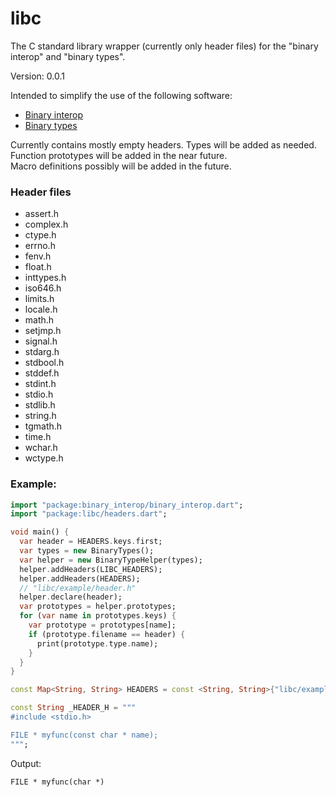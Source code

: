 libc
=====

The C standard library wrapper (currently only header files) for the "binary interop" and "binary types".

Version: 0.0.1

Intended to simplify the use of the following software:

- [Binary interop](https://pub.dartlang.org/packages/binary_interop)
- [Binary types](https://pub.dartlang.org/packages/binary_types) 

Currently contains mostly empty headers. Types will be added as needed.  
Function prototypes will be added in the near future.  
Macro definitions possibly will be added in the future.

### Header files

- assert.h
- complex.h
- ctype.h
- errno.h
- fenv.h
- float.h
- inttypes.h
- iso646.h
- limits.h
- locale.h
- math.h
- setjmp.h
- signal.h
- stdarg.h
- stdbool.h
- stddef.h
- stdint.h
- stdio.h
- stdlib.h
- string.h
- tgmath.h
- time.h
- wchar.h
- wctype.h

### Example:

```dart
import "package:binary_interop/binary_interop.dart";
import "package:libc/headers.dart";

void main() {
  var header = HEADERS.keys.first;
  var types = new BinaryTypes();
  var helper = new BinaryTypeHelper(types);
  helper.addHeaders(LIBC_HEADERS);
  helper.addHeaders(HEADERS);
  // "libc/example/header.h"
  helper.declare(header);
  var prototypes = helper.prototypes;
  for (var name in prototypes.keys) {
    var prototype = prototypes[name];
    if (prototype.filename == header) {
      print(prototype.type.name);
    }
  }
}

const Map<String, String> HEADERS = const <String, String>{"libc/example/header.h": _HEADER_H};

const String _HEADER_H = """
#include <stdio.h>

FILE * myfunc(const char * name);
""";

```

Output:

```
FILE * myfunc(char *)
```